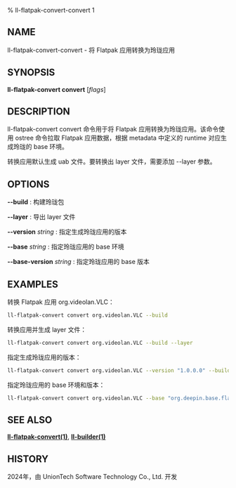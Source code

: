% ll-flatpak-convert-convert 1

## NAME

ll\-flatpak\-convert\-convert - 将 Flatpak 应用转换为玲珑应用

## SYNOPSIS

**ll-flatpak-convert convert** [*flags*]

## DESCRIPTION

ll-flatpak-convert convert 命令用于将 Flatpak 应用转换为玲珑应用。该命令使用 ostree 命令拉取 Flatpak 应用数据，根据 metadata 中定义的 runtime 对应生成玲珑的 base 环境。

转换应用默认生成 uab 文件。要转换出 layer 文件，需要添加 --layer 参数。

## OPTIONS

**--build**
: 构建玲珑包

**--layer**
: 导出 layer 文件

**--version** *string*
: 指定生成玲珑应用的版本

**--base** *string*
: 指定玲珑应用的 base 环境

**--base-version** *string*
: 指定玲珑应用的 base 版本

## EXAMPLES

转换 Flatpak 应用 org.videolan.VLC：

```bash
ll-flatpak-convert convert org.videolan.VLC --build
```

转换应用并生成 layer 文件：

```bash
ll-flatpak-convert convert org.videolan.VLC --build --layer
```

指定生成玲珑应用的版本：

```bash
ll-flatpak-convert convert org.videolan.VLC --version "1.0.0.0" --build --layer
```

指定玲珑应用的 base 环境和版本：

```bash
ll-flatpak-convert convert org.videolan.VLC --base "org.deepin.base.flatpak.kde" --base-version "6.7.0.2" --build --layer
```

## SEE ALSO

**[ll-flatpak-convert(1)](ll-flatpak-convert.md)**, **[ll-builder(1)](../ll-builder/ll-builder.md)**

## HISTORY

2024年，由 UnionTech Software Technology Co., Ltd. 开发
